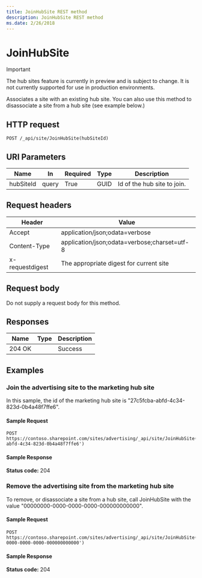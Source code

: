 ```yaml
---
title: JoinHubSite REST method
description: JoinHubSite REST method
ms.date: 2/26/2018
---
```


# JoinHubSite

> [!IMPORTANT]
> The hub sites feature is currently in preview and is subject to change. It is not currently supported for use in production environments.

Associates a site with an existing hub site. You can also use this method to disassociate a site from a hub site (see example below.)

## HTTP request

```
POST /_api/site/JoinHubSite(hubSiteId)
```

## URI Parameters

|Name |In |Required|Type|Description|
|-----|---|--------|----|-----------|
|hubSiteId|query|True|GUID|Id of the hub site to join.|

## Request headers

| Header | Value |
|--------|-------|
|Accept|application/json;odata=verbose|
|Content-Type|application/json;odata=verbose;charset=utf-8|
|x-requestdigest|The appropriate digest for current site|

## Request body

Do not supply a request body for this method.

## Responses

| Name   | Type  | Description|
|--------|-------|------------|
|204 OK| |Success|

## Examples

### Join the advertising site to the marketing hub site

In this sample, the id of the marketing hub site is "27c5fcba-abfd-4c34-823d-0b4a48f7ffe6".

#### Sample Request

```HTTP
POST
https://contoso.sharepoint.com/sites/advertising/_api/site/JoinHubSite('27c5fcba-abfd-4c34-823d-0b4a48f7ffe6')
```

#### Sample Response
**Status code:** 204

### Remove the advertising site from the marketing hub site

To remove, or disassociate a site from a hub site, call JoinHubSite with the value "00000000-0000-0000-0000-000000000000".

#### Sample Request

```HTTP
POST
https://contoso.sharepoint.com/sites/advertising/_api/site/JoinHubSite('00000000-0000-0000-0000-000000000000')
```

#### Sample Response
**Status code:** 204
